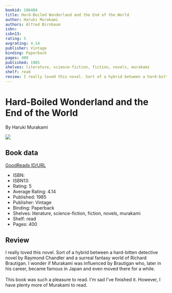 ```yaml
---
bookid: 106484
title: Hard-Boiled Wonderland and the End of the World
author: Haruki Murakami
authors: Alfred Birnbaum
isbn: 
isbn13: 
rating: 5
avgrating: 4.14
publisher: Vintage
binding: Paperback
pages: 400
published: 1985
shelves: literature, science-fiction, fiction, novels, murakami
shelf: read
review: I really loved this novel. Sort of a hybrid between a hard-bitten detective novel by Raymond Chandler and a surreal fantasy world of Richard Brautigan. I wonder if Murakami was influenced by Brautigan who, later in his career, became famous in Japan and even moved there for a while.<br/><br/>This book was such a pleasure to read. I'm sad I've finished it. However, I have plenty more of Murakami to read.
---
```


# Hard-Boiled Wonderland and the End of the World

By Haruki Murakami

![](https://i.gr-assets.com/images/S/compressed.photo.goodreads.com/books/1320525702l/106484.jpg)

## Book data

[GoodReads ID/URL](https://www.goodreads.com/book/show/106484)

- ISBN: 
- ISBN13: 
- Rating: 5
- Average Rating: 4.14
- Published: 1985
- Publisher: Vintage
- Binding: Paperback
- Shelves: literature, science-fiction, fiction, novels, murakami
- Shelf: read
- Pages: 400

## Review

I really loved this novel. Sort of a hybrid between a hard-bitten detective novel by Raymond Chandler and a surreal fantasy world of Richard Brautigan. I wonder if Murakami was influenced by Brautigan who, later in his career, became famous in Japan and even moved there for a while.<br/><br/>This book was such a pleasure to read. I'm sad I've finished it. However, I have plenty more of Murakami to read.

